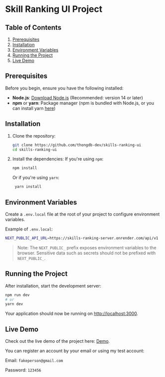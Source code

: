 # Skill Ranking UI Project

## Table of Contents
1. [Prerequisites](#prerequisites)
2. [Installation](#installation)
3. [Environment Variables](#environment-variables)
4. [Running the Project](#running-the-project)
5. [Live Demo](#live-demo)

## Prerequisites

Before you begin, ensure you have the following installed:

- **Node.js**: [Download Node.js](https://nodejs.org/) (Recommended: version 14 or later)
- **npm** or **yarn**: Package manager (npm is bundled with Node.js, or you can install yarn [here](https://classic.yarnpkg.com/en/docs/install/))

## Installation

1. Clone the repository:

   ```bash
   git clone https://github.com/thongdb-dev/skills-ranking-ui
   cd skills-ranking-ui
   ```
  
2. Install the dependencies:
   If you're using ```npm```:

   ```bash
   npm install
   ```

   Or if you're using ```yarn```:
   
   ```bash
    yarn install
   ```

## Environment Variables

  Create a ```.env.local``` file at the root of your project to configure environment variables.

  Example of ```.env.local```:

  ```bash
  NEXT_PUBLIC_API_URL=https://skills-ranking-server.onrender.com/api/v1
  ```

  > Note: The ```NEXT_PUBLIC_``` prefix exposes environment variables to the browser. Sensitive data such as secrets should not be prefixed with ```NEXT_PUBLIC_```.

## Running the Project

  After installation, start the development server:

  ```bash
  npm run dev
  # or
  yarn dev
  ```

  Your application should now be running on [http://localhost:3000](http://localhost:3000).

## Live Demo

  Check out the live demo of the project here: [Demo](https://skills-ranking-ui.vercel.app/).

  You can register an account by your email or using my test account:

  Email: ```fakeperson@gmail.com```
  
  Password: ```123456```
  

